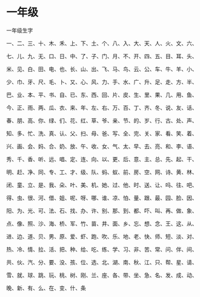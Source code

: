 # 一年级

一年级生字

一、二、三、十、木、禾、上、下、土、个、八、入、大、天、人、火、文、六、

七、儿、九、无、口、日、中、了、子、门、月、不、开、四、五、目、耳、头、

米、见、白、田、电、也、长、山、出、飞、马、鸟、云、公、车、牛、羊、小、

少、巾、牙、尺、毛、卜、又、心、风、力、手、水、广、升、足、走、方、半、

巴、业、本、平、书、自、已、东、西、回、片、皮、生、里、果、几、用、鱼、

今、正、雨、两、瓜、衣、来、年、左、右、万、百、丁、齐、冬、说、友、话、

春、朋、高、你、绿、们、花、红、草、爷、亲、节、的、岁、行、古、处、声、

知、多、忙、洗、真、认、父、扫、母、爸、写、全、完、关、家、看、笑、着、

兴、画、会、妈、合、奶、放、午、收、女、气、太、早、去、亮、和、李、语、

秀、千、香、听、远、唱、定、连、向、以、更、后、意、主、总、先、起、干、

明、赶、净、同、专、工、才、级、队、蚂、蚁、前、房、空、网、诗、黄、林、

闭、童、立、是、我、朵、叶、美、机、她、过、他、时、送、让、吗、往、吧、

得、虫、很、河、借、姐、呢、呀、哪、谁、凉、怕、量、跟、最、园、脸、因、

阳、为、光、可、法、石、找、办、许、别、那、到、都、吓、叫、再、做、象、

点、像、照、沙、海、桥、军、竹、苗、井、面、乡、忘、想、念、王、这、从、

进、边、道、贝、男、原、爱、虾、跑、吹、乐、地、老、快、师、短、淡、对、

热、冷、情、拉、活、把、种、给、吃、练、学、习、非、苦、常、问、伴、间、

共、伙、汽、分、要、没、孩、位、选、北、湖、南、秋、江、只、帮、星、请、

雪、就、球、跳、玩、桃、树、刚、兰、座、各、带、坐、急、名、发、成、动、

晚、新、有、么、在、变、什、条